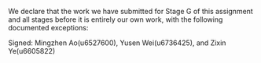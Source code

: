 We declare that the work we have submitted for Stage G of this assignment and all stages before it is entirely our own work, with the following documented exceptions:

Signed: Mingzhen Ao(u6527600), Yusen Wei(u6736425), and Zixin Ye(u6605822)
